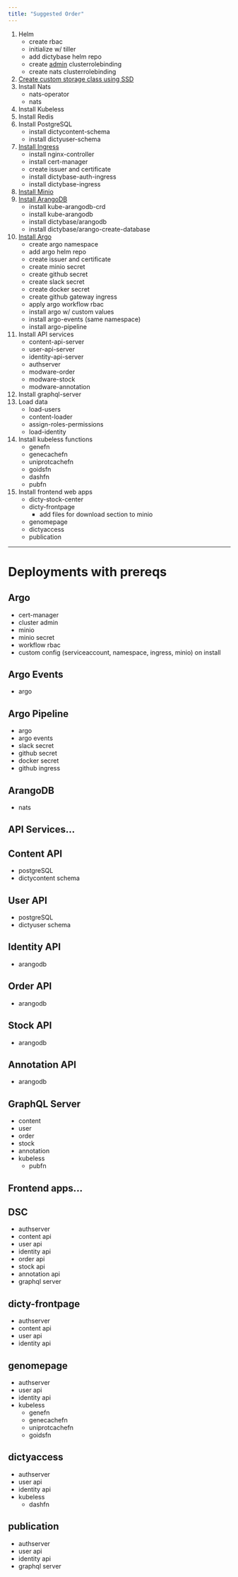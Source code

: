 ```yaml
---
title: "Suggested Order"
---
```


1. Helm
   - create rbac
   - initialize w/ tiller
   - add dictybase helm repo
   - create [admin](/admin) clusterrolebinding
   - create nats clusterrolebinding
2. [Create custom storage class using SSD](/storageclass)
3. Install Nats
   - nats-operator
   - nats
4. Install Kubeless
5. Install Redis
6. Install PostgreSQL
   - install dictycontent-schema
   - install dictyuser-schema
7. [Install Ingress](/ingress)
   - install nginx-controller
   - install cert-manager
   - create issuer and certificate
   - install dictybase-auth-ingress
   - install dictybase-ingress
8. [Install Minio](/minio)
9. [Install ArangoDB](/arangodb)
   - install kube-arangodb-crd
   - install kube-arangodb
   - install dictybase/arangodb
   - install dictybase/arango-create-database
10. [Install Argo](/argoevents)
    - create argo namespace
    - add argo helm repo
    - create issuer and certificate
    - create minio secret
    - create github secret
    - create slack secret
    - create docker secret
    - create github gateway ingress
    - apply argo workflow rbac
    - install argo w/ custom values
    - install argo-events (same namespace)
    - install argo-pipeline
11. Install API services
    - content-api-server
    - user-api-server
    - identity-api-server
    - authserver
    - modware-order
    - modware-stock
    - modware-annotation
12. Install graphql-server
13. Load data
    - load-users
    - content-loader
    - assign-roles-permissions
    - load-identity
14. Install kubeless functions
    - genefn
    - genecachefn
    - uniprotcachefn
    - goidsfn
    - dashfn
    - pubfn
15. Install frontend web apps
    - dicty-stock-center
    - dicty-frontpage
      - add files for download section to minio
    - genomepage
    - dictyaccess
    - publication

---

# Deployments with prereqs

## Argo

- cert-manager
- cluster admin
- minio
- minio secret
- workflow rbac
- custom config (serviceaccount, namespace, ingress, minio) on install

## Argo Events

- argo

## Argo Pipeline

- argo
- argo events
- slack secret
- github secret
- docker secret
- github ingress

## ArangoDB

- nats

## API Services...

## Content API

- postgreSQL
- dictycontent schema

## User API

- postgreSQL
- dictyuser schema

## Identity API

- arangodb

## Order API

- arangodb

## Stock API

- arangodb

## Annotation API

- arangodb

## GraphQL Server

- content
- user
- order
- stock
- annotation
- kubeless
  - pubfn

## Frontend apps...

## DSC

- authserver
- content api
- user api
- identity api
- order api
- stock api
- annotation api
- graphql server

## dicty-frontpage

- authserver
- content api
- user api
- identity api

## genomepage

- authserver
- user api
- identity api
- kubeless
  - genefn
  - genecachefn
  - uniprotcachefn
  - goidsfn

## dictyaccess

- authserver
- user api
- identity api
- kubeless
  - dashfn

## publication

- authserver
- user api
- identity api
- graphql server
